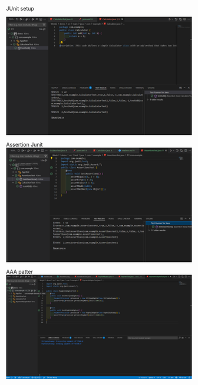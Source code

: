 JUnit setup

![alt text](JunitSetup.png)

Assertion Junit
![alt text](Assertion.png)

AAA patter
![alt text](AAA.png)